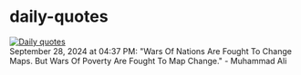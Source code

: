 # daily-quotes
[![Daily quotes](https://github.com/ceepu8/daily-quotes/actions/workflows/daily-quote.yml/badge.svg)](https://github.com/ceepu8/daily-quotes/actions/workflows/daily-quote.yml)<br/>
September 28, 2024 at 04:37 PM: "Wars Of Nations Are Fought To Change Maps. But Wars Of Poverty Are Fought To Map Change." - Muhammad Ali
